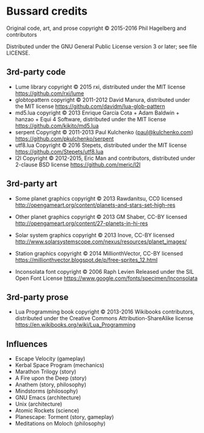 # Bussard credits

Original code, art, and prose copyright © 2015-2016 Phil Hagelberg and contributors

Distributed under the GNU General Public License version 3 or later;
see file LICENSE.

## 3rd-party code

* Lume library copyright © 2015 rxi, distributed under the MIT license
  https://github.com/rxi/lume
* globtopattern copyright © 2011-2012 David Manura, distributed under the MIT license
  https://github.com/davidm/lua-glob-pattern
* md5.lua copyright © 2013 Enrique García Cota + Adam Baldwin +
    hanzao + Equi 4 Software, distributed under the MIT license
  https://github.com/kikito/md5.lua
* serpent Copyright © 2011-2013 Paul Kulchenko (paul@kulchenko.com)
  https://github.com/pkulchenko/serpent
* utf8.lua Copyright © 2016 Stepets, distributed under the MIT license
  https://github.com/Stepets/utf8.lua
* l2l Copyright © 2012-2015, Eric Man and contributors, distributed under 2-clause BSD license
  https://github.com/meric/l2l

## 3rd-party art

* Some planet graphics copyright © 2013 Rawdanitsu, CC0 licensed
  http://opengameart.org/content/planets-and-stars-set-high-res

* Other planet graphics copyright © 2013 GM Shaber, CC-BY licensed
  http://opengameart.org/content/27-planets-in-hi-res

* Solar system graphics copyright © 2013 Inove, CC-BY licensed
  http://www.solarsystemscope.com/nexus/resources/planet_images/

* Station graphics copyright © 2014 MillionthVector, CC-BY licensed
  https://millionthvector.blogspot.de/p/free-sprites_12.html

* Inconsolata font copyright © 2006 Raph Levien
  Released under the SIL Open Font License
  https://www.google.com/fonts/specimen/Inconsolata

## 3rd-party prose

* Lua Programming book copyright © 2013-2016 Wikibooks contributors,
  distributed under the Creative Commons Attribution-ShareAlike license
  https://en.wikibooks.org/wiki/Lua_Programming

## Influences

* Escape Velocity (gameplay)
* Kerbal Space Program (mechanics)
* Marathon Trilogy (story)
* A Fire upon the Deep (story)
* Anathem (story, philosophy)
* Mindstorms (philosophy)
* GNU Emacs (architecture)
* Unix (architecture)
* Atomic Rockets (science)
* Planescape: Torment (story, gameplay)
* Meditations on Moloch (philosophy)
